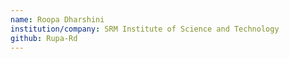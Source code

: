 ```yaml
---
name: Roopa Dharshini
institution/company: SRM Institute of Science and Technology
github: Rupa-Rd
---
```

